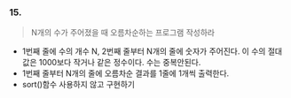### 15. 
> N개의 수가 주어졌을 때 오름차순하는 프로그램 작성하라
* 1번째 줄에 수의 개수 N, 2번째 줄부터 N개의 줄에 숫자가 주어진다. 이 수의 절대값은 1000보다 작거나 같은 정수이다. 수는 중복안된다. 
* 1번째 줄부터 N개의 줄에 오름차순 결과를 1줄에 1개씩 출력한다. 
* sort()함수 사용하지 않고 구현하기

